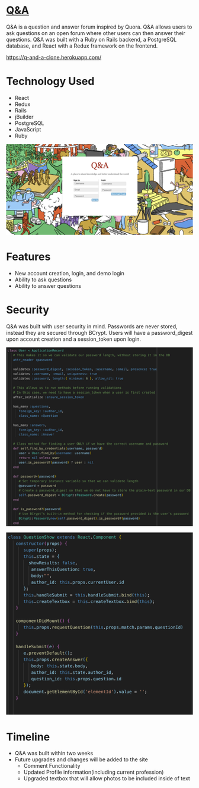 # [Q&A](https://q-and-a-clone.herokuapp.com/)

Q&A is a question and answer forum inspired by Quora. Q&A allows users to ask questions on an open forum where other users can then answer their questions. Q&A was built with a Ruby on Rails backend, a PostgreSQL database, and React with a Redux framework on the frontend.

https://q-and-a-clone.herokuapp.com/

# Technology Used

- React
- Redux
- Rails
- jBuilder
- PostgreSQL
- JavaScript
- Ruby

![homepage](https://github.com/Camlgiles/Q-A/blob/master/readMe_images/homepage.png)


# Features

* New account creation, login, and demo login
* Ability to ask questions
* Ability to answer questions

# Security
 
Q&A was built with user security in mind. Passwords are never stored, instead they are secured through BCrypt. Users will have a password_digest upon account creation and a session_token upon login.

![user](https://github.com/Camlgiles/Q-A/blob/master/readMe_images/user.png)



![questions](https://github.com/Camlgiles/Q-A/blob/master/readMe_images/questionshow1.png)


# Timeline

* Q&A was built within two weeks
* Future upgrades and changes will be added to the site
   * Comment Functionality
   * Updated Profile information(including current profession)
   * Upgraded textbox that will allow photos to be included inside of text


